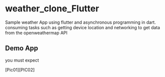 # weather_clone_Flutter

Sample weather App using flutter and asynchronous programming in dart. consuming tasks such as getting device location and networking to get data from the openweathermap API 

## Demo App

you must expect 

[Pic01][PIC02]